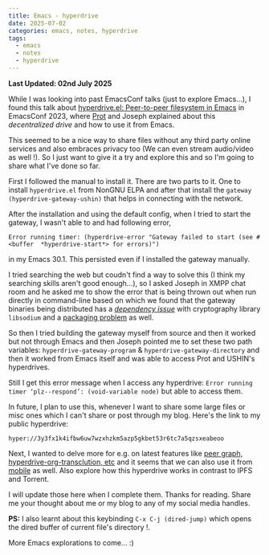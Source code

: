 ```yaml
---
title: Emacs - hyperdrive
date: 2025-07-02
categories: emacs, notes, hyperdrive
tags:
  - emacs
  - notes
  - hyperdrive
---
```


**Last Updated: 02nd July 2025**

While I was looking into past EmacsConf talks (just to explore Emacs...), I found this talk about [hyperdrive.el: Peer-to-peer filesystem in Emacs](https://emacsconf.org/2023/talks/hyperdrive/) in EmacsConf 2023, where [Prot](https://protesilaos.com/) and Joseph explained about this *decentralized drive* and how to use it from Emacs. 

This seemed to be a nice way to share files without any third party online services and also embraces privacy too (We can even stream audio/video as well !). So I just want to give it a try and explore this and so I'm going to share what I've done so far.

First I followed the manual to install it. There are two parts to it. One to install `hyperdrive.el` from NonGNU ELPA and after that install the `gateway (hyperdrive-gateway-ushin)` that helps in connecting with the network.

After the installation and using the default config, when I tried to start the gateway, I wasn't able to and had following error, 

`Error running timer: (hyperdrive-error "Gateway failed to start (see #<buffer  *hyperdrive-start*> for errors)")` 

in my Emacs 30.1. This persisted even if I installed the gateway manually.

I tried searching the web but coudn't find a way to solve this (I think my searching skills aren't good enough...), so I asked Joseph in XMPP chat room and he asked me to show the error that is being thrown out when run directly in command-line based on which we found that the gateway binaries being distributed has a [*dependency issue*](https://github.com/fastify/fastify-secure-session/issues/260) with cryptography library `libsodium` and a [packaging problem](https://github.com/holepunchto/sodium-native/pull/224) as well.

So then I tried building the gateway myself from source and then it worked but not through Emacs and then Joseph pointed me to set these two path variables: `hyperdrive-gateway-program` &  `hyperdrive-gateway-directory` and then it worked from Emacs itself and was able to access Prot and USHIN's hyperdrives.

Still I get this error message when I access any hyperdrive: 
`Error running timer ‘plz--respond’: (void-variable node)` 
but able to access them.

In future, I plan to use this, whenever I want to share some large files or misc ones which I can't share or post through my blog. Here's the link to my public hyperdrive:

`hyper://3y3fx1k4ifbw6uw7wzxhzkm5azp5gkbet53r6tc7a5qzsxeabeoo`

Next, I wanted to delve more for e.g. on latest features like [peer graph, hyperdrive-org-transclution, etc](https://emacsconf.org/2024/talks/hyperdrive/) and it seems that we can also use it from [mobile](https://github.com/AgregoreWeb/agregore-mobile) as well. Also explore how this hyperdrive works in contrast to IPFS and Torrent. 

I will update those here when I complete them. Thanks for reading. Share me your thought about me or my blog to any of my social media handles.

**PS:** I also learnt about this keybinding `C-x C-j (dired-jump)` which opens the dired buffer of current file's directory !. 

More Emacs explorations to come... :)
